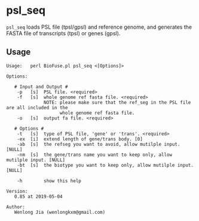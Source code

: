 # psl_seq
`psl_seq` loads PSL file (tpsl/gpsl) and reference genome, and generates the FASTA file of transcripts (tpsl) or genes (gpsl).

## Usage

```
Usage:   perl BioFuse.pl psl_seq <[Options]>

Options:

   # Input and Output #
    -p   [s]  PSL file. <required>
    -f   [s]  whole genome ref fasta file. <required>
              NOTE: please make sure that the ref_seg in the PSL file are all included in the
                    whole genome ref fasta file.
    -o   [s]  output fa file. <required>

   # Options #
    -t   [s]  type of PSL file, 'gene' or 'trans'. <required>
    -ex  [i]  extend length of gene/trans body. [0]
    -ab  [s]  the refseg you want to avoid, allow mutilple input. [NULL]
    -nm  [s]  the gene/trans name you want to keep only, allow mutilple input. [NULL]
    -bt  [s]  the biotype you want to keep only, allow mutilple input. [NULL]

    -h        show this help

Version:
   0.85 at 2019-05-04

Author:
   Wenlong Jia (wenlongkxm@gmail.com)
```
